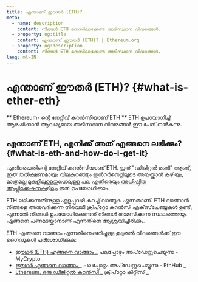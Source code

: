 ```yaml
---
title: എന്താണ് ഈതർ (ETH)?
meta:
  - name: description
    content: നിങ്ങൾ ETH മനസിലാക്കേണ്ട അടിസ്ഥാന വിവരങ്ങൾ.
  - property: og:title
    content: എന്താണ് ഈതർ (ETH)? | Ethereum.org
  - property: og:description
    content: നിങ്ങൾ ETH മനസിലാക്കേണ്ട അടിസ്ഥാന വിവരങ്ങൾ.
lang: ml-IN
---
```


# എന്താണ് ഈതർ (ETH)? {#what-is-ether-eth}

<div class="featured">

** Ethereum- ന്റെ നേറ്റീവ് കറൻസിയാണ് ETH ** ETH ഉപയോഗിച്ച് ആരംഭിക്കാൻ ആവശ്യമായ അടിസ്ഥാന വിവരങ്ങൾ ഈ പേജ് നൽകുന്നു.

</div>

## എന്താണ് ETH, എനിക്ക് അത് എങ്ങനെ ലഭിക്കും? {#what-is-eth-and-how-do-i-get-it}

എതിരെയതിന്റെ നേറ്റീവ് കറൻസിയാണ് ETH. ഇത് "ഡിജിറ്റൽ മണി" ആണ്, ഇത് തൽക്ഷണമായും വിലകുറഞ്ഞും ഇൻറർനെറ്റിലൂടെ അയയ്ക്കാൻ കഴിയും, മാത്രമല്ല മുകളിലുള്ളതുപോലുള്ള പല [ എതിരെയും അധിഷ്ഠിത ആപ്ലിക്കേഷനുകളിലും](/ml/dapps/) ഇത് ഉപയോഗിക്കാം.

ETH ലഭിക്കുന്നതിനുള്ള എളുപ്പവഴി കുറച്ച് വാങ്ങുക എന്നതാണ്. ETH വാങ്ങാൻ നിങ്ങളെ അനുവദിക്കുന്ന നിരവധി ക്രിപ്‌റ്റോ കറൻസി എക്‌സ്‌ചേഞ്ചുകൾ ഉണ്ട്, എന്നാൽ നിങ്ങൾ ഉപയോഗിക്കേണ്ടത് നിങ്ങൾ താമസിക്കുന്ന സ്ഥലത്തെയും എങ്ങനെ പണമടയ്ക്കാനാണ് എന്നതിനെ ആശ്രയിച്ചിരിക്കും.

ETH എങ്ങനെ വാങ്ങാം എന്നതിനെക്കുറിച്ചുള്ള കൂടുതൽ വിവരങ്ങൾക്ക് ഈ ഗൈഡുകൾ പരിശോധിക്കുക:

- [ ഈഥർ (ETH) എങ്ങനെ വാങ്ങാം ](https://support.mycrypto.com/how-to/getting-started/how-to-buy-ether-with-usd) _ പലപ്പോഴും അപ്‌ഡേറ്റുചെയ്യുന്നു - MyCrypto _
- [ ഈഥർ എങ്ങനെ വാങ്ങാം ](https://docs.ethhub.io/using-ethereum/how-to-buy-ether/) _ പലപ്പോഴും അപ്‌ഡേറ്റുചെയ്യുന്നു - EthHub _
- [ Ethereum, ഒരു ഡിജിറ്റൽ കറൻസി ](https://www.cryptokitties.co/faq#ethereum-a-digital-currency) _ ക്രിപ്‌റ്റോ കിറ്റീസ് _
